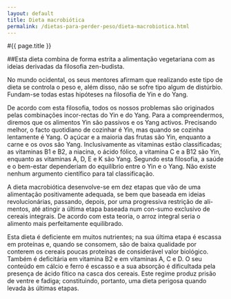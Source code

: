 ```yaml
---
layout: default
title: Dieta macrobiótica
permalink: /dietas-para-perder-peso/dieta-macrobiotica.html
---
```


#{{ page.title }}

##Esta dieta combina de forma estrita a alimentação vegetariana com as ideias derivadas da filosofia zen-budista.

No mundo ocidental, os seus mentores afirmam que realizando este tipo de dieta se controla o peso e, além disso, não se sofre tipo algum de distúrbio. Fundam-se todas estas hipóteses na filosofia de Yin e do Yang.

De acordo com esta filosofia, todos os nossos problemas são originados pelas combinações incor-rectas do Yin e do Yang. Para a compreendermos, diremos que os alimentos Yin são passivos e os Yang activos. Precisando melhor, o facto quotidiano de cozinhar é Yin, mas quando se cozinha lentamente é Yang. O açúcar e a maioria das frutas são Yin, enquanto a carne e os ovos são Yang. Inclusivamente as vitaminas estão classificadas; as vitaminas B1 e B2, a niacina, o ácido fólico, a vitamina C e a B12 são Yin, enquanto as vitaminas A, D, E e K são Yang. Segundo esta filosofia, a saúde e o bem-estar dependeriam do equilíbrio entre o Yin e o Yang. Não existe nenhum argumento científico para tal classificação.

A dieta macrobiótica desenvolve-se em dez etapas que vão de uma alimentação positivamente adequada, se bem que baseada em ideias revolucionárias, passando, depois, por uma progressiva restrição de ali-mentos, até atingir a última etapa baseada num con-sumo exclusivo de cereais integrais. De acordo com esta teoria, o arroz integral seria o alimento mais perfeitamente equilibrado.

Esta dieta é deficiente em muitos nutrientes; na sua última etapa é escassa em proteínas e, quando se consomem, são de baixa qualidade por conterem os cereais poucas proteínas de considerável valor biológico. Também é deficitária em vitamina B2 e em vitaminas A, C e D. O seu conteúdo em cálcio e ferro é escasso e a sua absorção é dificultada pela presença de ácido fítico na casca dos cereais. Este regime produz prisão de ventre e fadiga; constituindo, portanto, uma dieta perigosa quando levada às últimas etapas.
